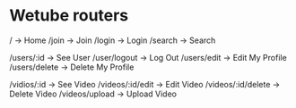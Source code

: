 # Wetube routers

/ -> Home
/join -> Join
/login -> Login
/search -> Search

/users/:id -> See User
/user/logout -> Log Out
/users/edit -> Edit My Profile
/users/delete -> Delete My Profile

/vidios/:id -> See Video
/videos/:id/edit -> Edit Video
/videos/:id/delete -> Delete Video
/videos/upload -> Upload Video
